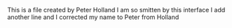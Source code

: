 This is a file created by Peter Holland
I am so smitten by this interface
I add another line and I corrected my name to Peter from Holland

